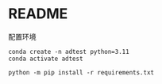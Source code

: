

# README 

配置环境
```
conda create -n adtest python=3.11   
conda activate adtest

python -m pip install -r requirements.txt
```